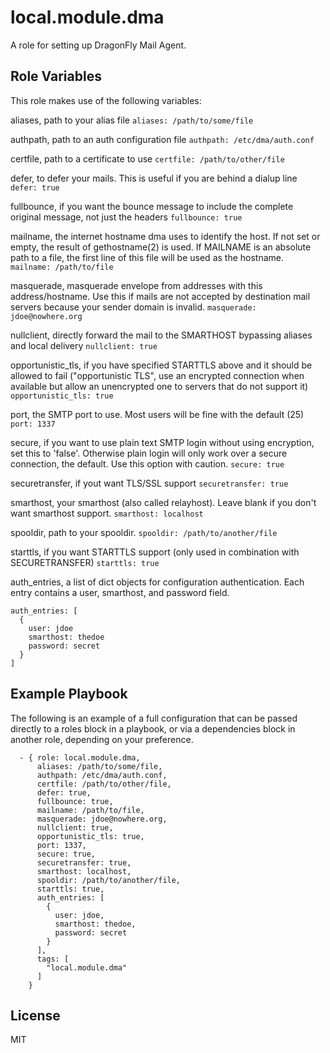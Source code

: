 local.module.dma
================

A role for setting up DragonFly Mail Agent.

Role Variables
--------------

This role makes use of the following variables:

aliases, path to your alias file
`aliases: /path/to/some/file`

authpath, path to an auth configuration file
`authpath: /etc/dma/auth.conf`

certfile, path to a certificate to use
`certfile: /path/to/other/file`

defer, to defer your mails. This is useful if you are behind a dialup line
`defer: true`

fullbounce, if you want the bounce message to include the complete original message, not just the headers
`fullbounce: true`

mailname, the internet hostname dma uses to identify the host. If not set or empty, the result of gethostname(2) is used. If MAILNAME is an absolute path to a file, the first line of this file will be used as the hostname.
`mailname: /path/to/file`

masquerade, masquerade envelope from addresses with this address/hostname. Use this if mails are not accepted by destination mail servers because your sender domain is invalid.
`masquerade: jdoe@nowhere.org`

nullclient, directly forward the mail to the SMARTHOST bypassing aliases and local delivery
`nullclient: true`

opportunistic_tls, if you have specified STARTTLS above and it should be allowed to fail ("opportunistic TLS", use an encrypted connection when available but allow an unencrypted one to servers that do not support it)
`opportunistic_tls: true`

port, the SMTP port to use. Most users will be fine with the default (25)
`port: 1337`

secure, if you want to use plain text SMTP login without using encryption, set this to 'false'. Otherwise plain login will only work over a secure connection, the default. Use this option with caution.
`secure: true`

securetransfer, if yout want TLS/SSL support
`securetransfer: true`

smarthost, your smarthost (also called relayhost). Leave blank if you don't want smarthost support.
`smarthost: localhost`

spooldir, path to your spooldir.
`spooldir: /path/to/another/file`

starttls, if you want STARTTLS support (only used in combination with SECURETRANSFER)
`starttls: true`

auth_entries, a list of dict objects for configuration authentication. Each entry contains a user, smarthost, and password field.
```
auth_entries: [
  {
    user: jdoe
    smarthost: thedoe
    password: secret
  }
]
```

Example Playbook
----------------

The following is an example of a full configuration that can be passed directly to a roles block in a playbook, or via a dependencies block in another role, depending on your preference.

```
  - { role: local.module.dma,
      aliases: /path/to/some/file,
      authpath: /etc/dma/auth.conf,
      certfile: /path/to/other/file,
      defer: true,
      fullbounce: true,
      mailname: /path/to/file,
      masquerade: jdoe@nowhere.org,
      nullclient: true,
      opportunistic_tls: true,
      port: 1337,
      secure: true,
      securetransfer: true,
      smarthost: localhost,
      spooldir: /path/to/another/file,
      starttls: true,
      auth_entries: [
        {
          user: jdoe,
          smarthost: thedoe,
          password: secret
        }
      ],
      tags: [
        "local.module.dma"
      ]
    }
```

License
-------

MIT
